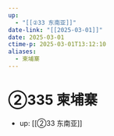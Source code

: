 ```yaml
---
up:
  - "[[②33 东南亚]]"
date-link: "[[2025-03-01]]"
date: 2025-03-01
ctime-p: 2025-03-01T13:12:10
aliases:
  - 柬埔寨
---
```


# ②335 柬埔寨

- up: [[②33 东南亚]]
